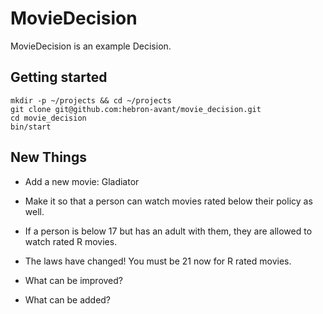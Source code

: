# MovieDecision

MovieDecision is an example Decision.

## Getting started

```shell
mkdir -p ~/projects && cd ~/projects
git clone git@github.com:hebron-avant/movie_decision.git
cd movie_decision
bin/start
```

## New Things

* Add a new movie: Gladiator

* Make it so that a person can watch movies rated below their policy as well.

* If a person is below 17 but has an adult with them, they are allowed to watch rated R movies.

* The laws have changed! You must be 21 now for R rated movies.

* What can be improved?

* What can be added?